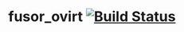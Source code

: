 # fusor_ovirt [![Build Status](https://travis-ci.org/fusor/fusor_ovirt.svg)](https://travis-ci.org/fusor/fusor_ovirt)
